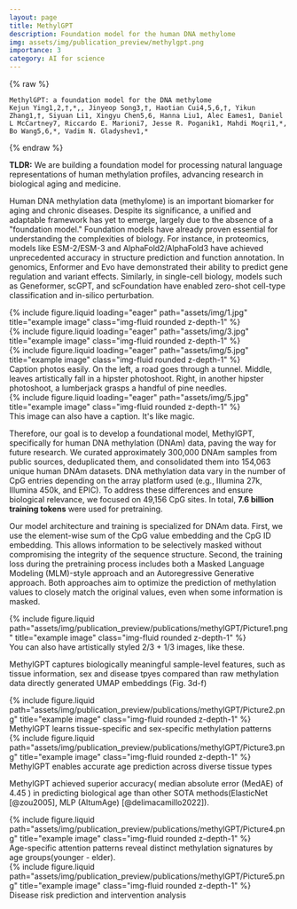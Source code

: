 ```yaml
---
layout: page
title: MethylGPT
description: Foundation model for the human DNA methylome
img: assets/img/publication_preview/methylgpt.png
importance: 3
category: AI for science
---
```


{% raw %}

    MethylGPT: a foundation model for the DNA methylome
    Kejun Ying1,2,†,*,, Jinyeop Song3,†, Haotian Cui4,5,6,†, Yikun Zhang1,†, Siyuan Li1, Xingyu Chen5,6, Hanna Liu1, Alec Eames1, Daniel L McCartney7, Riccardo E. Marioni7, Jesse R. Poganik1, Mahdi Moqri1,*, Bo Wang5,6,*, Vadim N. Gladyshev1,*

{% endraw %}

**TLDR:** We are building a foundation model for processing natural language representations of human methylation profiles, advancing research in biological aging and medicine.

Human DNA methylation data (methylome) is an important biomarker for aging and chronic diseases. Despite its significance, a unified and adaptable framework has yet to emerge, largely due to the absence of a "foundation model." Foundation models have already proven essential for understanding the complexities of biology. For instance, in proteomics, models like ESM-2/ESM-3 and AlphaFold2/AlphaFold3 have achieved unprecedented accuracy in structure prediction and function annotation. In genomics, Enformer and Evo have demonstrated their ability to predict gene regulation and variant effects. Similarly, in single-cell biology, models such as Geneformer, scGPT, and scFoundation have enabled zero-shot cell-type classification and in-silico perturbation.


<div class="row">
    <div class="col-sm mt-3 mt-md-0">
        {% include figure.liquid loading="eager" path="assets/img/1.jpg" title="example image" class="img-fluid rounded z-depth-1" %}
    </div>
    <div class="col-sm mt-3 mt-md-0">
        {% include figure.liquid loading="eager" path="assets/img/3.jpg" title="example image" class="img-fluid rounded z-depth-1" %}
    </div>
    <div class="col-sm mt-3 mt-md-0">
        {% include figure.liquid loading="eager" path="assets/img/5.jpg" title="example image" class="img-fluid rounded z-depth-1" %}
    </div>
</div>
<div class="caption">
    Caption photos easily. On the left, a road goes through a tunnel. Middle, leaves artistically fall in a hipster photoshoot. Right, in another hipster photoshoot, a lumberjack grasps a handful of pine needles.
</div>
<div class="row">
    <div class="col-sm mt-3 mt-md-0">
        {% include figure.liquid loading="eager" path="assets/img/5.jpg" title="example image" class="img-fluid rounded z-depth-1" %}
    </div>
</div>
<div class="caption">
    This image can also have a caption. It's like magic.
</div>

Therefore, our goal is to develop a foundational model, MethylGPT, specifically for human DNA methylation (DNAm) data, paving the way for future research. We curated approximately 300,000 DNAm samples from public sources, deduplicated them, and consolidated them into 154,063 unique human DNAm datasets. DNA methylation data vary in the number of CpG entries depending on the array platform used (e.g., Illumina 27k, Illumina 450k, and EPIC). To address these differences and ensure biological relevance, we focused on 49,156 CpG sites. In total, **7.6 billion training tokens** were used for pretraining.

Our model architecture and training is specialized for DNAm data. First, we use the element-wise sum of the CpG value embedding and the CpG ID embedding. This allows information to be selectively masked without compromising the integrity of the sequence structure. Second, the training loss during the pretraining process includes both a Masked Language Modeling (MLM)-style approach and an Autoregressive Generative approach. Both approaches aim to optimize the prediction of methylation values to closely match the original values, even when some information is masked.

<div class="row justify-content-sm-center">
    <div class="col-sm-8 mt-3 mt-md-0">
        {% include figure.liquid path="assets/img/publication_preview/publications/methylGPT/Picture1.png" title="example image" class="img-fluid rounded z-depth-1" %}
    </div>
</div>
<div class="caption">
    You can also have artistically styled 2/3 + 1/3 images, like these.
</div>


MethylGPT captures biologically meaningful sample-level features, such as tissue information, sex and disease tpyes compared than raw methylation data directly generated UMAP embeddings (Fig. 3d-f)


<div class="row justify-content-sm-center">
    <div class="col-sm-8 mt-3 mt-md-0">
        {% include figure.liquid path="assets/img/publication_preview/publications/methylGPT/Picture2.png" title="example image" class="img-fluid rounded z-depth-1" %}
    </div>
</div>
<div class="caption">
    MethylGPT learns tissue-specific and sex-specific methylation patterns
</div>


<div class="row justify-content-sm-center">
    <div class="col-sm-8 mt-3 mt-md-0">
        {% include figure.liquid path="assets/img/publication_preview/publications/methylGPT/Picture3.png" title="example image" class="img-fluid rounded z-depth-1" %}
    </div>
</div>
<div class="caption">
    MethylGPT enables accurate age prediction across diverse tissue types
</div>


MethylGPT achieved superior accuracy( median absolute error (MedAE) of 4.45 ) in predicting biological age than other SOTA methods(ElasticNet [@zou2005], MLP (AltumAge) [@delimacamillo2022]).


<div class="row justify-content-sm-center">
    <div class="col-sm-8 mt-3 mt-md-0">
        {% include figure.liquid path="assets/img/publication_preview/publications/methylGPT/Picture4.png" title="example image" class="img-fluid rounded z-depth-1" %}
    </div>
</div>
<div class="caption">
   Age-specific attention patterns reveal distinct methylation signatures by age groups(younger - elder).
</div>


<div class="row justify-content-sm-center">
    <div class="col-sm-8 mt-3 mt-md-0">
        {% include figure.liquid path="assets/img/publication_preview/publications/methylGPT/Picture5.png" title="example image" class="img-fluid rounded z-depth-1" %}
    </div>
</div>
<div class="caption">
    Disease risk prediction and intervention analysis
</div>



